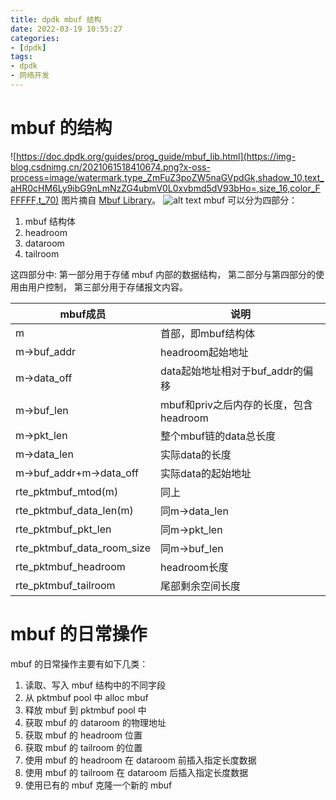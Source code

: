 ```yaml
---
title: dpdk mbuf 结构
date: 2022-03-19 10:55:27
categories:
- [dpdk]
tags:
- dpdk
- 网络开发
---
```


# mbuf 的结构
![https://doc.dpdk.org/guides/prog_guide/mbuf_lib.html](https://img-blog.csdnimg.cn/2021061518410674.png?x-oss-process=image/watermark,type_ZmFuZ3poZW5naGVpdGk,shadow_10,text_aHR0cHM6Ly9ibG9nLmNzZG4ubmV0L0xvbmd5dV93bHo=,size_16,color_FFFFFF,t_70)
图片摘自 [Mbuf Library](https://doc.dpdk.org/guides/prog_guide/mbuf_lib.html)。
![alt text](../../../../../medias/images_0/dpdk_mbuf_结构_image.png)
mbuf 可以分为四部分：
1. mbuf 结构体
2. headroom
3. dataroom
4. tailroom

这四部分中:
    第一部分用于存储 mbuf 内部的数据结构，
    第二部分与第四部分的使用由用户控制，
    第三部分用于存储报文内容。

|mbuf成员                   |说明                                  |
|---------------------------|-------------------------------------|
|m	                        |首部，即mbuf结构体                    |
|m->buf_addr	            |headroom起始地址                      |
|m->data_off	            |data起始地址相对于buf_addr的偏移       |
|m->buf_len	                |mbuf和priv之后内存的长度，包含headroom  |
|m->pkt_len	                |整个mbuf链的data总长度                 |
|m->data_len	            |实际data的长度                         |
|m->buf_addr+m->data_off	|实际data的起始地址                      |
|rte_pktmbuf_mtod(m)	    |同上                                   |
|rte_pktmbuf_data_len(m)	|同m->data_len                          |
|rte_pktmbuf_pkt_len	    |同m->pkt_len                           |
|rte_pktmbuf_data_room_size	|同m->buf_len                           |
|rte_pktmbuf_headroom	    |headroom长度                           |
|rte_pktmbuf_tailroom	    |尾部剩余空间长度                        |

# mbuf 的日常操作
mbuf 的日常操作主要有如下几类：
1. 读取、写入 mbuf 结构中的不同字段
2. 从 pktmbuf pool 中 alloc  mbuf
3. 释放 mbuf 到 pktmbuf pool 中
4. 获取 mbuf 的 dataroom 的物理地址
5. 获取 mbuf 的 headroom 位置
6. 获取 mbuf 的 tailroom 的位置
7. 使用 mbuf 的 headroom 在 dataroom 前插入指定长度数据
8. 使用 mbuf 的 tailroom 在 dataroom 后插入指定长度数据
9. 使用已有的 mbuf 克隆一个新的 mbuf
